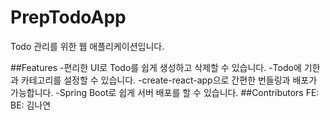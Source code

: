 # PrepTodoApp
Todo 관리를 위한 웹 애플리케이션입니다.

##Features
-편리한 UI로 Todo를 쉽게 생성하고 삭제할 수 있습니다.
-Todo에 기한과 카테고리를 설정할 수 있습니다.
-create-react-app으로 간편한 번들링과 배포가 가능합니다.
-Spring Boot로 쉽게 서버 배포를 할 수 있습니다.
##Contributors
FE:
BE: 김나연
